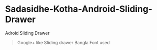 Sadasidhe-Kotha-Android-Sliding-Drawer
======================================



Adroid Sliding Drawer
> Google+ like Sliding drawer
> Bangla Font used
